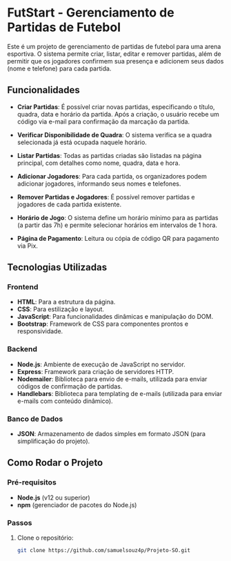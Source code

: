 # FutStart - Gerenciamento de Partidas de Futebol

Este é um projeto de gerenciamento de partidas de futebol para uma arena esportiva. O sistema permite criar, listar, editar e remover partidas, além de permitir que os jogadores confirmem sua presença e adicionem seus dados (nome e telefone) para cada partida.

## Funcionalidades

- **Criar Partidas**: É possível criar novas partidas, especificando o título, quadra, data e horário da partida. Após a criação, o usuário recebe um código via e-mail para confirmação da marcação da partida.
  
- **Verificar Disponibilidade de Quadra**: O sistema verifica se a quadra selecionada já está ocupada naquele horário.
  
- **Listar Partidas**: Todas as partidas criadas são listadas na página principal, com detalhes como nome, quadra, data e hora.
  
- **Adicionar Jogadores**: Para cada partida, os organizadores podem adicionar jogadores, informando seus nomes e telefones.
  
- **Remover Partidas e Jogadores**: É possível remover partidas e jogadores de cada partida existente.
  
- **Horário de Jogo**: O sistema define um horário mínimo para as partidas (a partir das 7h) e permite selecionar horários em intervalos de 1 hora.

- **Página de Pagamento**: Leitura ou cópia de código QR para pagamento via Pix.

## Tecnologias Utilizadas

### Frontend
- **HTML**: Para a estrutura da página.
- **CSS**: Para estilização e layout.
- **JavaScript**: Para funcionalidades dinâmicas e manipulação do DOM.
- **Bootstrap**: Framework de CSS para componentes prontos e responsividade.

### Backend
- **Node.js**: Ambiente de execução de JavaScript no servidor.
- **Express**: Framework para criação de servidores HTTP.
- **Nodemailer**: Biblioteca para envio de e-mails, utilizada para enviar códigos de confirmação de partidas.
- **Handlebars**: Biblioteca para templating de e-mails (utilizada para enviar e-mails com conteúdo dinâmico).

### Banco de Dados
- **JSON**: Armazenamento de dados simples em formato JSON (para simplificação do projeto).

## Como Rodar o Projeto

### Pré-requisitos

- **Node.js** (v12 ou superior)
- **npm** (gerenciador de pacotes do Node.js)

### Passos

1. Clone o repositório:
   ```bash
   git clone https://github.com/samuelsouz4p/Projeto-SO.git
